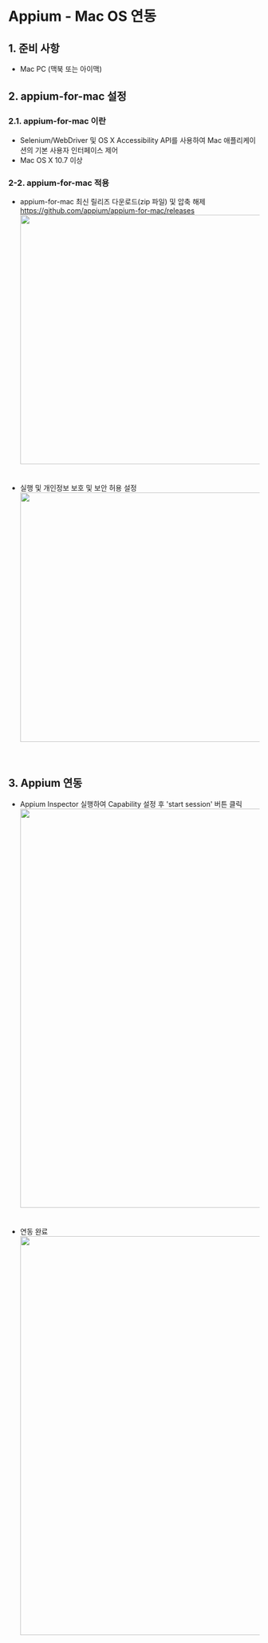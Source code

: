 # Appium - Mac OS 연동
## 1. 준비 사항
  - Mac PC (맥북 또는 아이맥)
## 2. appium-for-mac 설정
### 2.1. appium-for-mac 이란
  - Selenium/WebDriver 및 OS X Accessibility API를 사용하여 Mac 애플리케이션의 기본 사용자 인터페이스 제어<br>
  - Mac OS X 10.7 이상<br>
### 2-2. appium-for-mac 적용
  - appium-for-mac 최신 릴리즈 다운로드(zip 파일) 및 압축 해제<br>
    https://github.com/appium/appium-for-mac/releases
    <image src="doc/Mac_connect/download.png" style="width: 500px;"><br><br><br>
  - 실행 및 개인정보 보호 및 보안 허용 설정<br>
    <image src="doc/Mac_connect/permit.png" style="width: 500px;"><br><br><br>
## 3. Appium 연동
  - Appium Inspector 실행하여 Capability 설정 후 'start session' 버튼 클릭<br>
    <image src="doc/Mac_connect/Capability.png" style="width: 800px;"><br><br><br>
  - 연동 완료<br>
    <image src="doc/Mac_connect/mac_appium_connect.png" style="width: 800px;"><br><br><br>
